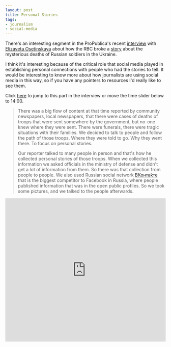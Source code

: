 ```yaml
---
layout: post
title: Personal Stories
tags:
- journalism
- social-media
---
```



There's an interesting segment in the ProPublica's recent
[interview](https://www.propublica.org/podcast/item/the-breakthrough-what-american-journalists-can-learn-reporting-under-putin)
with [Elizaveta
Osetinskaya](https://en.wikipedia.org/wiki/Yelizaveta_Osetinskaya) about how the
RBC broke a
[story](http://www.rbc.ru/politics/02/10/2014/542c0dcfcbb20f5d06c1d87a) about
the mysterious deaths of Russian soldiers in the Ukraine.

I think it's interesting because of the critical role that social media played
in establishing personal connections with people who had the stories to tell. It
would be interesting to know more about how journalists are using social media
in this way, so if you have any pointers to resources I'd really like to see
them.

Click <a
href="https://soundcloud.com/propublica/the-breakthrough-what-american-journalists-can-learn-from-reporting-under-putin#t=13:56">here</a>
to jump to this part in the interview or move the time slider below to 14:00. 

> There was a big flow of content at that time reported by community
> newspapers, local newspapers, that there were cases of deaths of 
> troops that were sent somewhere by the government, but no-one knew 
> where they were sent. There were funerals, there were tragic situations
> with their families. We decided to talk to people and follow the path of
> those troops. Where they were told to go. Why they went there. To focus 
> on personal stories. 
>
> Our reporter talked to many people in person and that's how he 
> collected personal stories of those troops. When we collected this 
> information we asked officials in the ministry of defense and didn't
> get a lot of information from them. So there was that collection from 
> people to people. We also used Russian social network <a href="https://en.wikipedia.org/wiki/VK_(social_networking)">ВКонта́кте</a>
> that is the biggest competitor to Facebook in Russia, where people 
> published information that was in the open public profiles. So we
> took some pictures, and we talked to the people afterwards.

<iframe width="100%" height="450" scrolling="no" frameborder="no" src="https://w.soundcloud.com/player/?url=https%3A//api.soundcloud.com/tracks/305836853&amp;auto_play=false&amp;hide_related=false&amp;show_comments=true&amp;show_user=true&amp;show_reposts=false&amp;visual=true#t=13:56"></iframe>

